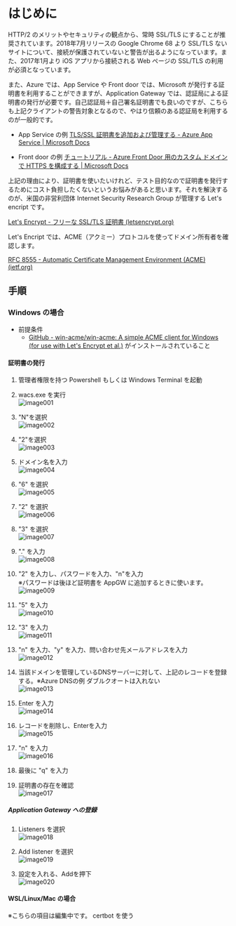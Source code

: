 # はじめに

HTTP/2 のメリットやセキュリティの観点から、常時 SSL/TLS にすることが推奨されています。2018年7月リリースの Google Chrome 68 より SSL/TLS ないサイトについて、接続が保護されていないと警告が出るようになっています。また、2017年1月より iOS アプリから接続される Web ページの SSL/TLS の利用が必須となっています。

また、Azure では、App Service や Front door では、Microsoft が発行する証明書を利用することができますが、Application Gateway では、認証局による証明書の発行が必要です。自己認証局＋自己署名証明書でも良いのですが、こちらも上記クライアントの警告対象となるので、やはり信頼のある認証局を利用するのが一般的です。

- App Service の例
[TLS/SSL 証明書を追加および管理する - Azure App Service | Microsoft Docs](https://docs.microsoft.com/ja-jp/azure/app-service/configure-ssl-certificate?tabs=apex%2Cportal#create-a-free-managed-certificate)

- Front door の例
[チュートリアル - Azure Front Door 用のカスタム ドメインで HTTPS を構成する | Microsoft Docs](https://docs.microsoft.com/ja-jp/azure/frontdoor/front-door-custom-domain-https)

上記の理由により、証明書を使いたいけれど、テスト目的なので証明書を発行するためにコスト負担したくないというお悩みがあると思います。それを解決するのが、米国の非営利団体 Internet Security Research Group が管理する Let's encript です。

[Let's Encrypt - フリーな SSL/TLS 証明書 (letsencrypt.org)](https://letsencrypt.org/ja/)

Let's Encript では、ACME（アクミー）プロトコルを使ってドメイン所有者を確認します。

[RFC 8555 - Automatic Certificate Management Environment (ACME) (ietf.org)](https://datatracker.ietf.org/doc/html/rfc8555)

## 手順

### Windows の場合

- 前提条件
  - [GitHub - win-acme/win-acme: A simple ACME client for Windows (for use with Let's Encrypt et al.)](https://github.com/win-acme/win-acme) がインストールされていること

#### 証明書の発行

1. 管理者権限を持つ Powershell もしくは Windows Terminal を起動

2. wacs.exe を実行  
![image001](./AppGWAsset/Pasted%20image%2020220329101625.png)

3. "N"を選択  
![image002](./AppGWAsset/Pasted%20image%2020220329101712.png)

4. "2"を選択  
![image003](./AppGWAsset/Pasted%20image%2020220329101757.png)

5. ドメイン名を入力  
![image004](./AppGWAsset/Pasted%20image%2020220329101854.png)

6. "6" を選択  
![image005](./AppGWAsset/Pasted%20image%2020220329102633.png)

7. "2" を選択  
![image006](./AppGWAsset/Pasted%20image%2020220329102705.png)

8. "3" を選択  
![image007](./AppGWAsset/Pasted%20image%2020220329102955.png)

9. "." を入力  
![image008](./AppGWAsset/Pasted%20image%2020220329103019.png)

10. "2" を入力し、パスワードを入力、"n"を入力  
※パスワードは後ほど証明書を AppGW に追加するときに使います。  
![image009](./AppGWAsset/Pasted%20image%2020220329103223.png)

11. "5" を入力  
![image010](./AppGWAsset/Pasted%20image%2020220329103309.png)

12. "3" を入力  
![image011](./AppGWAsset/Pasted%20image%2020220329103427.png)

13. "n" を入力、"y" を入力、問い合わせ先メールアドレスを入力  
![image012](./AppGWAsset/Pasted%20image%2020220329103752.png)

14. 当該ドメインを管理しているDNSサーバーに対して、上記のレコードを登録する。※Azure DNSの例 ダブルクオートは入れない  
![image013](./AppGWAsset/Pasted%20image%2020220329104043.png)

15. Enter を入力  
![image014](./AppGWAsset/Pasted%20image%2020220329104346.png)

16. レコードを削除し、Enterを入力  
![image015](./AppGWAsset/Pasted%20image%2020220329104708.png)

17. "n" を入力  
![image016](./AppGWAsset/Pasted%20image%2020220329104821.png)

18. 最後に "q" を入力
19. 証明書の存在を確認  
![image017](./AppGWAsset/Pasted%20image%2020220329105025.png)

##### Application Gateway への登録

1. Listeners を選択  
![image018](./AppGWAsset/Pasted%20image%2020220329105537.png)

1. Add listener を選択  
![image019](./AppGWAsset/Pasted%20image%2020220329105558.png)

1. 設定を入れる、Addを押下  
![image020](./AppGWAsset/Pasted%20image%2020220329105730.png)

#### WSL/Linux/Mac の場合

※こちらの項目は編集中です。
certbot を使う

